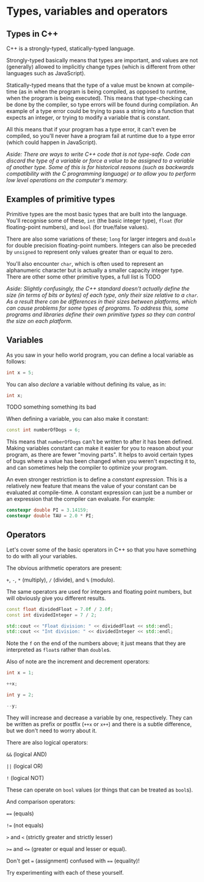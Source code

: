 # Types, variables and operators

## Types in C++
C++ is a strongly-typed, statically-typed language. 

Strongly-typed basically means that types are important, and values are not 
(generally) allowed to implicitly change types (which is different from other 
languages such as JavaScript).

Statically-typed means that the type of a value must be known at compile-time 
(as in when the program is being compiled, as opposed to runtime, when the 
program is being executed). This means that type-checking can be done by the 
compiler, so type errors will be found during compilation. An example of a 
type error could be trying to pass a string into a function that expects an 
integer, or trying to modify a variable that is constant. 

All this means that if your program has a type error, it can't even be compiled,
so you'll never have a program fail at runtime due to a type error (which could 
happen in JavaScript).

_Aside: There are ways to write C++ code that is not type-safe. Code can
discard the type of a variable or force a value to be assigned to a variable
of another type. Some of this is for historical reasons (such as backwards 
compatibility with the C programming language) or to allow you to perform 
low level operations on the computer's memory._

## Examples of primitive types
Primitive types are the most basic types that are built into the language. 
You'll recognise some of these, `int` (the basic integer type), `float` 
(for floating-point numbers), and `bool` (for true/false values).

There are also some variations of these; `long` for larger integers and `double`
for double precision floating-point numbers. Integers can also be preceded by
`unsigned` to represent only values greater than or equal to zero.

You'll also encounter `char`, which is often used to represent an alphanumeric
character but is actually a smaller capacity integer type. There are other
some other primitive types, a full list is TODO

_Aside: Slightly confusingly, the C++ standard doesn't actually define the 
size (in terms of bits or bytes) of each type, only their size relative to 
a `char`. As a result there can be differences in their sizes between
platforms, which can cause problems for some types of programs. To address 
this, some programs and libraries define their own primitive types so they
can control the size on each platform._ 

## Variables
As you saw in your hello world program, you can define a local variable
as follows:
```C++
int x = 5;
```
You can also _declare_ a variable without defining its value, as in:
```C++
int x;
```
TODO something something its bad

When defining a variable, you can also make it constant:
```C++
const int numberOfDogs = 6;
```
This means that `numberOfDogs` can't be written to after it has been defined.
Making variables constant can make it easier for you to reason about your
program, as there are fewer "moving parts". It helps to avoid certain types of
bugs where a value has been changed when you weren't expecting it to, and 
can sometimes help the compiler to optimize your program.

An even stronger restriction is to define a _constant expression_. This is a
relatively new feature that means the value of your constant can be evaluated
at compile-time. A constant expression can just be a number or an expression
that the compiler can evaluate. For example:
```C++
constexpr double PI = 3.14159;
constexpr double TAU = 2.0 * PI;
```

## Operators
Let's cover some of the basic operators in C++ so that you have something to 
do with all your variables.

The obvious arithmetic operators are present:

`+`, `-`, `*` (multiply), `/` (divide), and `%` (modulo).

The same operators are used for integers and floating point numbers, but will
obviously give you different results.
```C++
const float dividedFloat = 7.0f / 2.0f;
const int dividedInteger = 7 / 2;

std::cout << "Float division: " << dividedFloat << std::endl;
std::cout << "Int division: " << dividedInteger << std::endl;

```
Note the `f` on the end of the numbers above; it just means that they are 
interpreted as `float`s rather than `double`s.

Also of note are the increment and decrement operators:
```C++
int x = 1;

++x;

int y = 2;

--y;

```
They will increase and decrease a variable by one, respectively. They can be 
written as prefix or postfix (`++x` or `x++`) and there is a subtle 
difference, but we don't need to worry about it.

There are also logical operators:

`&&` (logical AND)

`||` (logical OR)

`!` (logical NOT)

These can operate on `bool` values (or things that can be treated as `bool`s).

And comparison operators:

`==` (equals)

`!=` (not equals)

`>` and `<` (strictly greater and strictly lesser)

`>=` and `<=` (greater or equal and lesser or equal).

Don't get `=` (assignment) confused with `==` (equality)!

Try experimenting with each of these yourself.